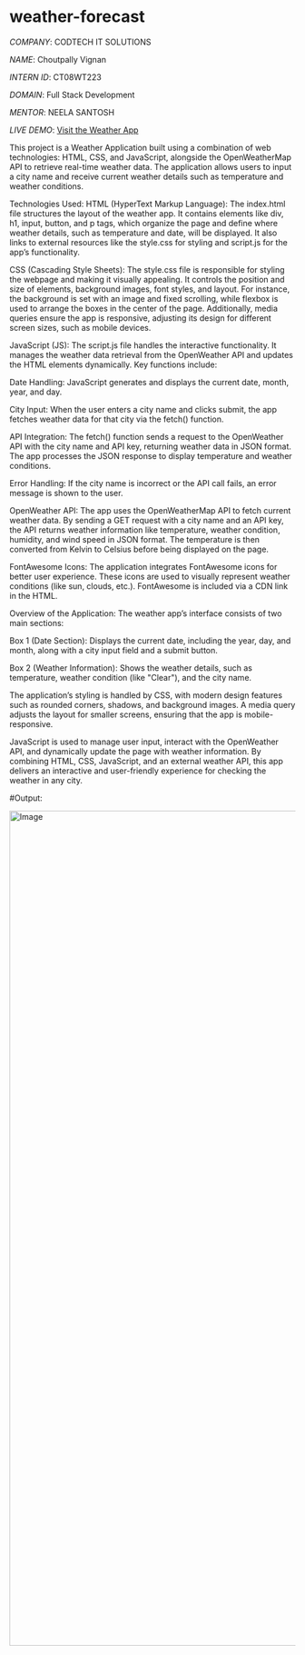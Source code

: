 # weather-forecast

*COMPANY*: CODTECH IT SOLUTIONS 

*NAME*: Choutpally Vignan

*INTERN ID*: CT08WT223

*DOMAIN*: Full Stack Development

*MENTOR*: NEELA SANTOSH

*LIVE DEMO*: [Visit the Weather App](vignanweatherforecast.netlify.app)

This project is a Weather Application built using a combination of web technologies: HTML, CSS, and JavaScript, alongside the OpenWeatherMap API to retrieve real-time weather data. The application allows users to input a city name and receive current weather details such as temperature and weather conditions.

Technologies Used:
HTML (HyperText Markup Language): The index.html file structures the layout of the weather app. It contains elements like div, h1, input, button, and p tags, which organize the page and define where weather details, such as temperature and date, will be displayed. It also links to external resources like the style.css for styling and script.js for the app’s functionality.

CSS (Cascading Style Sheets): The style.css file is responsible for styling the webpage and making it visually appealing. It controls the position and size of elements, background images, font styles, and layout. For instance, the background is set with an image and fixed scrolling, while flexbox is used to arrange the boxes in the center of the page. Additionally, media queries ensure the app is responsive, adjusting its design for different screen sizes, such as mobile devices.

JavaScript (JS): The script.js file handles the interactive functionality. It manages the weather data retrieval from the OpenWeather API and updates the HTML elements dynamically. Key functions include:

Date Handling: JavaScript generates and displays the current date, month, year, and day.

City Input: When the user enters a city name and clicks submit, the app fetches weather data for that city via the fetch() function.

API Integration: The fetch() function sends a request to the OpenWeather API with the city name and API key, returning weather data in JSON format. The app processes the JSON response to display temperature and weather conditions.

Error Handling: If the city name is incorrect or the API call fails, an error message is shown to the user.

OpenWeather API: The app uses the OpenWeatherMap API to fetch current weather data. By sending a GET request with a city name and an API key, the API returns weather information like temperature, weather condition, humidity, and wind speed in JSON format. The temperature is then converted from Kelvin to Celsius before being displayed on the page.

FontAwesome Icons: The application integrates FontAwesome icons for better user experience. These icons are used to visually represent weather conditions (like sun, clouds, etc.). FontAwesome is included via a CDN link in the HTML.

Overview of the Application:
The weather app’s interface consists of two main sections:

Box 1 (Date Section): Displays the current date, including the year, day, and month, along with a city input field and a submit button.

Box 2 (Weather Information): Shows the weather details, such as temperature, weather condition (like "Clear"), and the city name.

The application’s styling is handled by CSS, with modern design features such as rounded corners, shadows, and background images. A media query adjusts the layout for smaller screens, ensuring that the app is mobile-responsive.

JavaScript is used to manage user input, interact with the OpenWeather API, and dynamically update the page with weather information. By combining HTML, CSS, JavaScript, and an external weather API, this app delivers an interactive and user-friendly experience for checking the weather in any city.

#Output:

<img width="1470" alt="Image" src="https://github.com/user-attachments/assets/194be20f-1a70-4dde-aff2-985cff08c8fa" />

